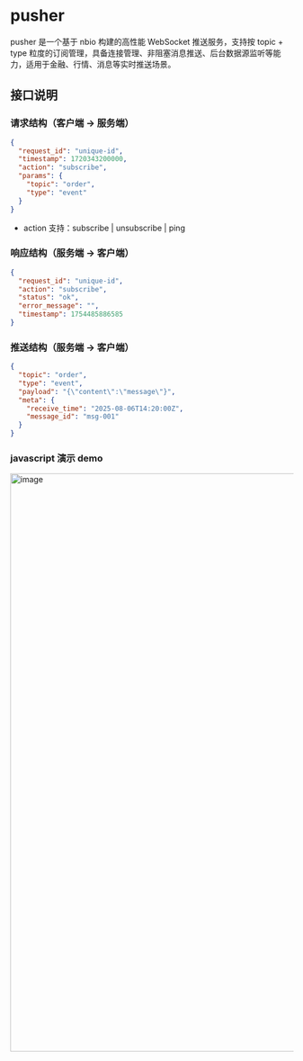 # pusher


pusher 是一个基于 nbio 构建的高性能 WebSocket 推送服务，支持按 topic + type 粒度的订阅管理，具备连接管理、非阻塞消息推送、后台数据源监听等能力，适用于金融、行情、消息等实时推送场景。


## 接口说明

### 请求结构（客户端 -> 服务端）

```json
{
  "request_id": "unique-id",
  "timestamp": 1720343200000,
  "action": "subscribe",
  "params": {
    "topic": "order",
    "type": "event"
  }
}

```

- action 支持：subscribe | unsubscribe | ping

### 响应结构（服务端 -> 客户端）
    
```json
{
  "request_id": "unique-id",
  "action": "subscribe",
  "status": "ok",
  "error_message": "",
  "timestamp": 1754485886585
}
```

### 推送结构（服务端 -> 客户端）

```json
{
  "topic": "order",
  "type": "event",
  "payload": "{\"content\":\"message\"}",
  "meta": {
    "receive_time": "2025-08-06T14:20:00Z",
    "message_id": "msg-001"
  }
}

```
### javascript 演示 demo
<img width="3326" height="1028" alt="image" src="https://github.com/user-attachments/assets/7ddb8d9d-b561-4284-a75c-e2ca4ec3c83c" />


